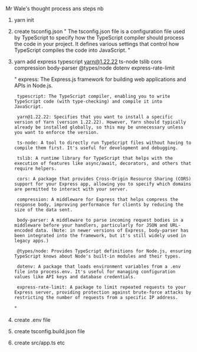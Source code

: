 Mr Wale's thought process ans steps
nb
1. yarn init 

2. create tsconfig.json
    "
    The tsconfig.json file is a configuration file used by TypeScript to specify how the TypeScript compiler should process the code in your project. It defines various settings that control how TypeScript compiles the code into JavaScript.
    "

3. yarn add express typescript yarn@1.22.22 ts-node tslib cors compression body-parser @types/node dotenv   express-rate-limit

    "
        express: The Express.js framework for building web applications and APIs in Node.js.

        typescript: The TypeScript compiler, enabling you to write TypeScript code (with type-checking) and compile it into JavaScript.

        yarn@1.22.22: Specifies that you want to install a specific version of Yarn (version 1.22.22). However, Yarn should typically already be installed globally, so this may be unnecessary unless you want to enforce the version.

        ts-node: A tool to directly run TypeScript files without having to compile them first. It's useful for development and debugging.

        tslib: A runtime library for TypeScript that helps with the execution of features like async/await, decorators, and others that require helpers.

        cors: A package that provides Cross-Origin Resource Sharing (CORS) support for your Express app, allowing you to specify which domains are permitted to interact with your server.

        compression: A middleware for Express that helps compress the response body, improving performance for clients by reducing the size of the data sent.

        body-parser: A middleware to parse incoming request bodies in a middleware before your handlers, particularly for JSON and URL-encoded data. (Note: in newer versions of Express, body-parser has been integrated into the framework, but it's still widely used in legacy apps.)

        @types/node: Provides TypeScript definitions for Node.js, ensuring TypeScript knows about Node's built-in modules and their types.

        dotenv: A package that loads environment variables from a .env file into process.env. It's useful for managing configuration values like API keys and database credentials.

        express-rate-limit: A package to limit repeated requests to your Express server, providing protection against brute-force attacks by restricting the number of requests from a specific IP address.
    "

4. create .env file

5. create tsconfig.build.json file

6. create src/app.ts etc